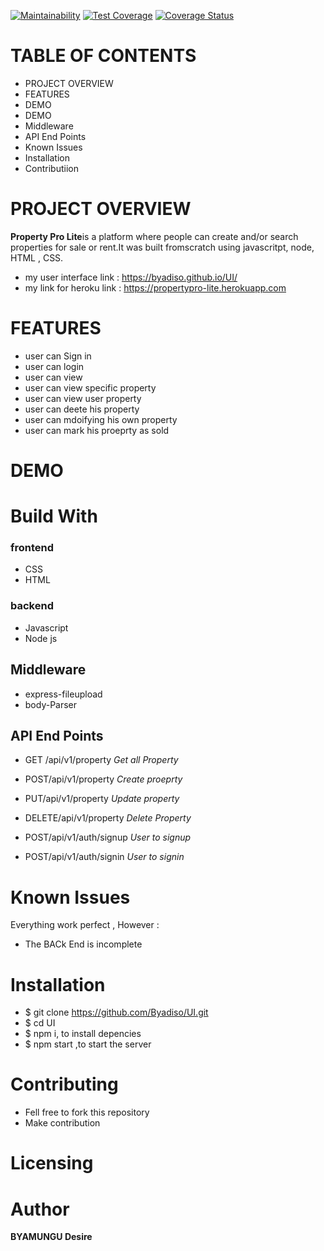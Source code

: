 [![Maintainability](https://api.codeclimate.com/v1/badges/f8910ac7a64bcd78c3a6/maintainability)](https://codeclimate.com/github/Byadiso/UI/maintainability) [![Test Coverage](https://api.codeclimate.com/v1/badges/f8910ac7a64bcd78c3a6/test_coverage)](https://codeclimate.com/github/Byadiso/UI/test_coverage)
[![Coverage Status](https://coveralls.io/repos/github/Byadiso/UI/badge.svg?branch=master)](https://coveralls.io/github/Byadiso/UI?branch=master)


# TABLE OF CONTENTS

- PROJECT OVERVIEW
- FEATURES
- DEMO
- DEMO
- Middleware
- API End Points 
-  Known Issues
- Installation
- Contributiion

# PROJECT OVERVIEW

**Property Pro Lite**is a platform where people can create and/or search properties for sale or rent.It was built fromscratch using javascritpt, node, HTML , CSS.

- my user interface link :  https://byadiso.github.io/UI/
- my  link for heroku link : https://propertypro-lite.herokuapp.com

# FEATURES
- user can Sign in 
- user can login 
- user can view 
- user can view specific property
- user can view user property
- user can deete his property
- user can mdoifying his own property
- user can mark his proeprty as sold

# DEMO



# Build With

### frontend 
- CSS
- HTML
### backend
- Javascript
- Node js
## Middleware
- express-fileupload
- body-Parser


## API End Points
- GET /api/v1/property *Get all Property*
- POST/api/v1/property *Create proeprty*
- PUT/api/v1/property   *Update property*
- DELETE/api/v1/property *Delete Property*

- POST/api/v1/auth/signup *User to signup*
- POST/api/v1/auth/signin *User to signin*



# Known Issues

Everything work perfect , However :

- The BACk End is incomplete




# Installation

- $ git clone https://github.com/Byadiso/UI.git
- $ cd UI
- $ npm i, to install depencies
- $ npm start ,to start the server

# Contributing

- Fell free to fork this repository
- Make contribution



# Licensing

# Author 
**BYAMUNGU Desire**

